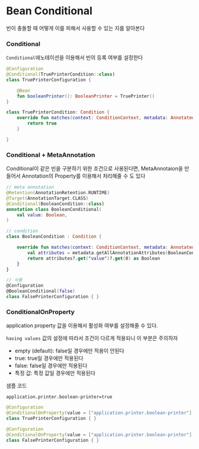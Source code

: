 # Bean Conditional
빈이 충돌할 때 어떻게 이를 피해서 사용할 수 있는 지를 알아본다

### Conditional
`Conditional`애노테이션을 이용해서 빈의 등록 여부를 설정한다
```kotlin
@Configuration
@Conditional(TruePrinterCondition::class)
class TruePrinterConfiguration {

    @Bean
    fun booleanPrinter(): BooleanPrinter = TruePrinter()
}

class TruePrinterCondition: Condition {
    override fun matches(context: ConditionContext, metadata: AnnotatedTypeMetadata): Boolean {
        return true
    }

}
```

### Conditional + MetaAnnotation
Conditional이 같은 빈을 구분하기 위한 조건으로 사용된다면, MetaAnnotaion을 만들어서 Annotation의 Property를 이용해서 처리해줄 수 도 있다
```kotlin
// meta annotation
@Retention(AnnotationRetention.RUNTIME)
@Target(AnnotationTarget.CLASS)
@Conditional(BooleanCondition::class)
annotation class BooleanConditional(
    val value: Boolean,
)

// condition
class BooleanCondition : Condition {

    override fun matches(context: ConditionContext, metadata: AnnotatedTypeMetadata): Boolean {
        val attributes = metadata.getAllAnnotationAttributes(BooleanConditional::class.java.name)
        return attributes?.get("value")?.get(0) as Boolean
    }
}

// 사용
@Configuration
@BooleanConditional(false)
class FalsePrinterConfiguration { }
```

### ConditionalOnProperty 
application property 값을 이용해서 활성화 여부를 설정해줄 수 있다.

`having values` 값의 설정에 따라서 조건이 다르게 적용되니 이 부분은 주의하자
- empty (default): false일 경우에만 적용이 안된다
- true: true일 경우에만 적용된다
- false: false일 경우에만 적용된다
- 특정 값: 특정 값일 경우에만 적용된다

샘플 코드
```properties
application.printer.boolean-printer=true
```
```kotlin
@Configuration
@ConditionalOnProperty(value = ["application.printer.boolean-printer"], havingValue = "true")
class TruePrinterConfiguration { }

@Configuration
@ConditionalOnProperty(value = ["application.printer.boolean-printer"], havingValue = "false")
class FalsePrinterConfiguration { }
```
